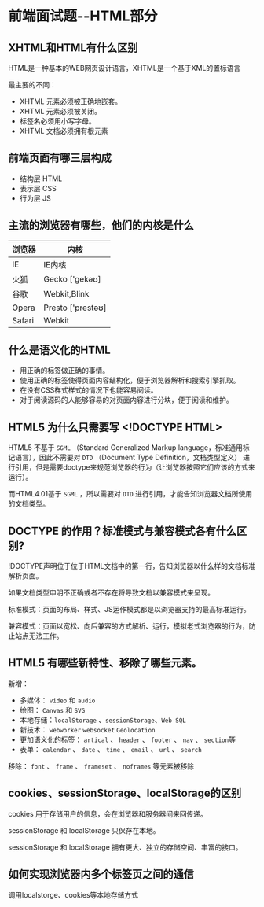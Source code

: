 # 前端面试题--HTML部分

## XHTML和HTML有什么区别

HTML是一种基本的WEB网页设计语言，XHTML是一个基于XML的置标语言

最主要的不同：

* XHTML 元素必须被正确地嵌套。
* XHTML 元素必须被关闭。
* 标签名必须用小写字母。
* XHTML 文档必须拥有根元素

## 前端页面有哪三层构成

* 结构层 HTML
* 表示层 CSS
* 行为层 JS

## 主流的浏览器有哪些，他们的内核是什么

浏览器 | 内核 
---------|----------
 IE | IE内核 
 火狐 | Gecko ['gekəʊ]
 谷歌 | Webkit,Blink
 Opera | Presto ['prestəʊ]
 Safari | Webkit

## 什么是语义化的HTML

* 用正确的标签做正确的事情。
* 使用正确的标签使得页面内容结构化，便于浏览器解析和搜索引擎抓取。
* 在没有CSS样式样式的情况下也能容易阅读。
* 对于阅读源码的人能够容易的对页面内容进行分块，便于阅读和维护。

## HTML5 为什么只需要写 \<!DOCTYPE HTML\>
HTML5 不基于 `SGML` （Standard Generalized Markup language，标准通用标记语言），因此不需要对 `DTD` （Document Type Definition，文档类型定义） 进行引用，但是需要doctype来规范浏览器的行为（让浏览器按照它们应该的方式来运行）。

而HTML4.01基于 `SGML` ，所以需要对 `DTD` 进行引用，才能告知浏览器文档所使用的文档类型。

## DOCTYPE 的作用？标准模式与兼容模式各有什么区别?

!DOCTYPE声明位于位于HTML文档中的第一行，告知浏览器以什么样的文档标准解析页面。

如果文档类型申明不正确或者不存在将导致文档以兼容模式来呈现。

标准模式：页面的布局、样式、JS运作模式都是以浏览器支持的最高标准运行。

兼容模式：页面以宽松、向后兼容的方式解析、运行，模拟老式浏览器的行为，防止站点无法工作。

## HTML5 有哪些新特性、移除了哪些元素。

新增：

* 多媒体： `video` 和 `audio`
* 绘图： `Canvas` 和 `SVG`
* 本地存储：`localStorage` 、`sessionStorage`、`Web SQL`
* 新技术： `webworker` `websocket` `Geolocation`
* 更加语义化的标签： `artical` 、 `header`  、 `footer`  、 `nav`  、 `section`等
* 表单： `calendar` 、 `date` 、 `time` 、 `email` 、 `url` 、 `search`

移除：
`font` 、 `frame` 、 `frameset` 、 `noframes` 等元素被移除

## cookies、sessionStorage、localStorage的区别

cookies 用于存储用户的信息，会在浏览器和服务器间来回传递。

sessionStorage 和 localStorage 只保存在本地。

sessionStorage 和 localStorage 拥有更大、独立的存储空间、丰富的接口。

## 如何实现浏览器内多个标签页之间的通信

调用localstorge、cookies等本地存储方式